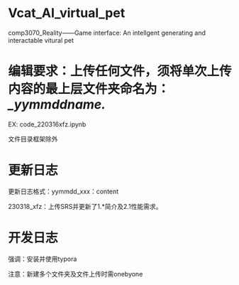 # Vcat_AI_virtual_pet
comp3070_Reality——Game interface: An intellgent  generating and interactable vitural pet 

# 编辑要求：上传任何文件，须将单次上传内容的最上层文件夹命名为：*_yymmddname.*
EX: code_220316xfz.ipynb

文件目录框架除外


# 更新日志

更新日志格式：yymmdd_xxx：content

230318_xfz：上传SRS并更新了1.*简介及2.1性能需求。



# 开发日志

强调：安装并使用typora

注意：新建多个文件夹及文件上传时需onebyone